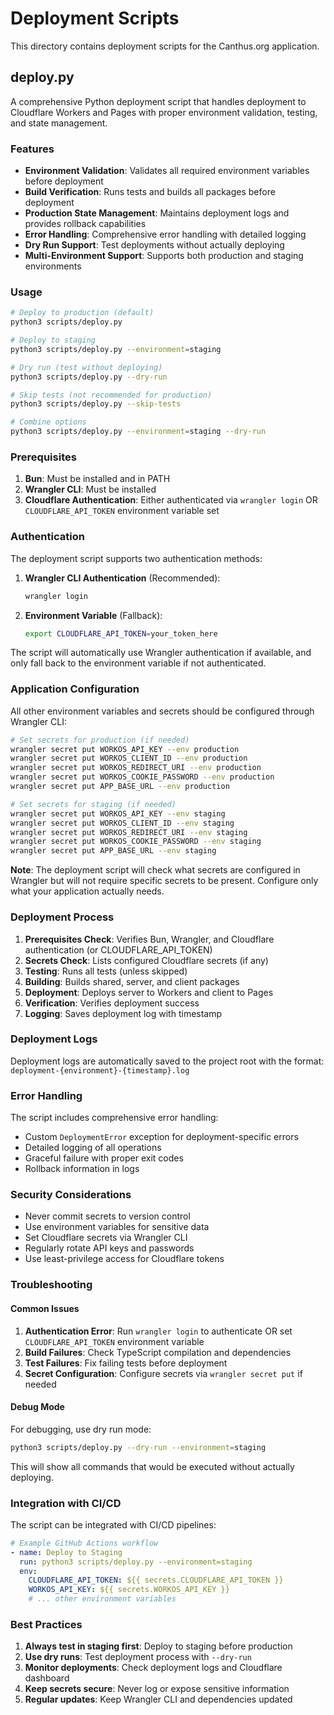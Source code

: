 # Deployment Scripts

This directory contains deployment scripts for the Canthus.org application.

## deploy.py

A comprehensive Python deployment script that handles deployment to Cloudflare Workers and Pages with proper environment validation, testing, and state management.

### Features

- **Environment Validation**: Validates all required environment variables before deployment
- **Build Verification**: Runs tests and builds all packages before deployment
- **Production State Management**: Maintains deployment logs and provides rollback capabilities
- **Error Handling**: Comprehensive error handling with detailed logging
- **Dry Run Support**: Test deployments without actually deploying
- **Multi-Environment Support**: Supports both production and staging environments

### Usage

```bash
# Deploy to production (default)
python3 scripts/deploy.py

# Deploy to staging
python3 scripts/deploy.py --environment=staging

# Dry run (test without deploying)
python3 scripts/deploy.py --dry-run

# Skip tests (not recommended for production)
python3 scripts/deploy.py --skip-tests

# Combine options
python3 scripts/deploy.py --environment=staging --dry-run
```

### Prerequisites

1. **Bun**: Must be installed and in PATH
2. **Wrangler CLI**: Must be installed
3. **Cloudflare Authentication**: Either authenticated via `wrangler login` OR `CLOUDFLARE_API_TOKEN` environment variable set

### Authentication

The deployment script supports two authentication methods:

1. **Wrangler CLI Authentication** (Recommended):
   ```bash
   wrangler login
   ```

2. **Environment Variable** (Fallback):
   ```bash
   export CLOUDFLARE_API_TOKEN=your_token_here
   ```

The script will automatically use Wrangler authentication if available, and only fall back to the environment variable if not authenticated.

### Application Configuration

All other environment variables and secrets should be configured through Wrangler CLI:

```bash
# Set secrets for production (if needed)
wrangler secret put WORKOS_API_KEY --env production
wrangler secret put WORKOS_CLIENT_ID --env production
wrangler secret put WORKOS_REDIRECT_URI --env production
wrangler secret put WORKOS_COOKIE_PASSWORD --env production
wrangler secret put APP_BASE_URL --env production

# Set secrets for staging (if needed)
wrangler secret put WORKOS_API_KEY --env staging
wrangler secret put WORKOS_CLIENT_ID --env staging
wrangler secret put WORKOS_REDIRECT_URI --env staging
wrangler secret put WORKOS_COOKIE_PASSWORD --env staging
wrangler secret put APP_BASE_URL --env staging
```

**Note**: The deployment script will check what secrets are configured in Wrangler but will not require specific secrets to be present. Configure only what your application actually needs.

### Deployment Process

1. **Prerequisites Check**: Verifies Bun, Wrangler, and Cloudflare authentication (or CLOUDFLARE_API_TOKEN)
2. **Secrets Check**: Lists configured Cloudflare secrets (if any)
4. **Testing**: Runs all tests (unless skipped)
5. **Building**: Builds shared, server, and client packages
6. **Deployment**: Deploys server to Workers and client to Pages
7. **Verification**: Verifies deployment success
8. **Logging**: Saves deployment log with timestamp

### Deployment Logs

Deployment logs are automatically saved to the project root with the format:
`deployment-{environment}-{timestamp}.log`

### Error Handling

The script includes comprehensive error handling:
- Custom `DeploymentError` exception for deployment-specific errors
- Detailed logging of all operations
- Graceful failure with proper exit codes
- Rollback information in logs

### Security Considerations

- Never commit secrets to version control
- Use environment variables for sensitive data
- Set Cloudflare secrets via Wrangler CLI
- Regularly rotate API keys and passwords
- Use least-privilege access for Cloudflare tokens

### Troubleshooting

#### Common Issues

1. **Authentication Error**: Run `wrangler login` to authenticate OR set `CLOUDFLARE_API_TOKEN` environment variable
3. **Build Failures**: Check TypeScript compilation and dependencies
4. **Test Failures**: Fix failing tests before deployment
5. **Secret Configuration**: Configure secrets via `wrangler secret put` if needed

#### Debug Mode

For debugging, use dry run mode:
```bash
python3 scripts/deploy.py --dry-run --environment=staging
```

This will show all commands that would be executed without actually deploying.

### Integration with CI/CD

The script can be integrated with CI/CD pipelines:

```yaml
# Example GitHub Actions workflow
- name: Deploy to Staging
  run: python3 scripts/deploy.py --environment=staging
  env:
    CLOUDFLARE_API_TOKEN: ${{ secrets.CLOUDFLARE_API_TOKEN }}
    WORKOS_API_KEY: ${{ secrets.WORKOS_API_KEY }}
    # ... other environment variables
```

### Best Practices

1. **Always test in staging first**: Deploy to staging before production
2. **Use dry runs**: Test deployment process with `--dry-run`
3. **Monitor deployments**: Check deployment logs and Cloudflare dashboard
4. **Keep secrets secure**: Never log or expose sensitive information
5. **Regular updates**: Keep Wrangler CLI and dependencies updated
